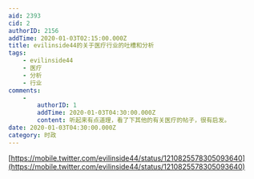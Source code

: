 ```yaml
---
aid: 2393
cid: 2
authorID: 2156
addTime: 2020-01-03T02:15:00.000Z
title: evilinside44的关于医疗行业的吐槽和分析
tags:
    - evilinside44
    - 医疗
    - 分析
    - 行业
comments:
    -
        authorID: 1
        addTime: 2020-01-03T04:30:00.000Z
        content: 听起来有点道理，看了下其他的有关医疗的帖子，很有启发。
date: 2020-01-03T04:30:00.000Z
category: 时政
---
```


[https://mobile.twitter.com/evilinside44/status/1210825578305093640](https://mobile.twitter.com/evilinside44/status/1210825578305093640)
